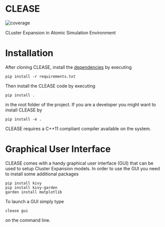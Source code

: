 # CLEASE
![coverage](https://gitlab.com/computationalmaterials/clease/badges/master/coverage.svg?job=python3_test)

CLuster Expansion in Atomic Simulation Environment

# Installation
After cloning CLEASE, install the [dependencies](requirements.txt) by executing
```
pip install -r requirements.txt
```
Then install the CLEASE code by executing
```
pip install .
```
in the root folder of the project. If you are a developer you might want to install CLEASE by
```
pip install -e .
```
CLEASE requires a C++11 compliant compiler available on the system.

# Graphical User Interface
CLEASE comes with a handy graphical user interface (GUI) that can be used to setup Cluster Expansion models.
In order to use the GUI you need to install some additional packages
```
pip install kivy
pip install kivy-garden
garden install matplotlib
```

To launch a GUI simply type
```
clease gui
```
on the command line.

